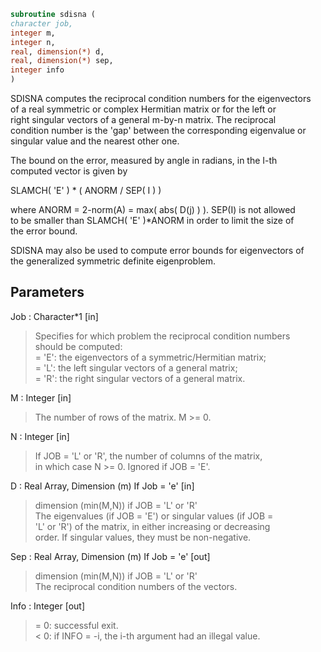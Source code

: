 ```fortran  
subroutine sdisna (  
character job,  
integer m,  
integer n,  
real, dimension(*) d,  
real, dimension(*) sep,  
integer info  
)  
```  
  
SDISNA computes the reciprocal condition numbers for the eigenvectors  
of a real symmetric or complex Hermitian matrix or for the left or  
right singular vectors of a general m-by-n matrix. The reciprocal  
condition number is the 'gap' between the corresponding eigenvalue or  
singular value and the nearest other one.  
  
The bound on the error, measured by angle in radians, in the I-th  
computed vector is given by  
  
SLAMCH( 'E' ) * ( ANORM / SEP( I ) )  
  
where ANORM = 2-norm(A) = max( abs( D(j) ) ).  SEP(I) is not allowed  
to be smaller than SLAMCH( 'E' )*ANORM in order to limit the size of  
the error bound.  
  
SDISNA may also be used to compute error bounds for eigenvectors of  
the generalized symmetric definite eigenproblem.  
  
## Parameters  
Job : Character*1 [in]  
> Specifies for which problem the reciprocal condition numbers  
> should be computed:  
> = 'E':  the eigenvectors of a symmetric/Hermitian matrix;  
> = 'L':  the left singular vectors of a general matrix;  
> = 'R':  the right singular vectors of a general matrix.  
  
M : Integer [in]  
> The number of rows of the matrix. M >= 0.  
  
N : Integer [in]  
> If JOB = 'L' or 'R', the number of columns of the matrix,  
> in which case N >= 0. Ignored if JOB = 'E'.  
  
D : Real Array, Dimension (m) If Job = 'e' [in]  
> dimension (min(M,N)) if JOB = 'L' or 'R'  
> The eigenvalues (if JOB = 'E') or singular values (if JOB =  
> 'L' or 'R') of the matrix, in either increasing or decreasing  
> order. If singular values, they must be non-negative.  
  
Sep : Real Array, Dimension (m) If Job = 'e' [out]  
> dimension (min(M,N)) if JOB = 'L' or 'R'  
> The reciprocal condition numbers of the vectors.  
  
Info : Integer [out]  
> = 0:  successful exit.  
> < 0:  if INFO = -i, the i-th argument had an illegal value.  
  
